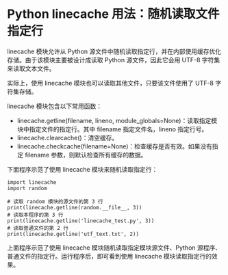 # Python linecache 用法：随机读取文件指定行

linecache 模块允许从 Python 源文件中随机读取指定行，并在内部使用缓存优化存储。由于该模块主要被设计成读取 Python 源文件，因此它会用 UTF-8 字符集来读取文本文件。

实际上，使用 linecache 模块也可以读取其他文件，只要该文件使用了 UTF-8 字符集存储。

linecache 模块包含以下常用函数：

*   linecache.getline(filename, lineno, module_globals=None)：读取指定模块中指定文件的指定行。其中 filename 指定文件名，lineno 指定行号。
*   linecache.clearcache()：清空缓存。
*   linecache.checkcache(filename=None)：检查缓存是否有效。如果没有指定 filename 参数，则默认检查所有缓存的数据。

下面程序示范了使用 linecache 模块来随机读取指定行：

```
import linecache
import random

# 读取 random 模块的源文件的第 3 行
print(linecache.getline(random.__file__, 3))
# 读取本程序的第 3 行
print(linecache.getline('linecache_test.py', 3))
# 读取普通文件的第 2 行
print(linecache.getline('utf_text.txt', 2))
```

上面程序示范了使用 linecache 模块随机读取指定模块源文件、Python 源程序、普通文件的指定行。运行程序后，即可看到使用 linecache 模块读取指定行的效果。
